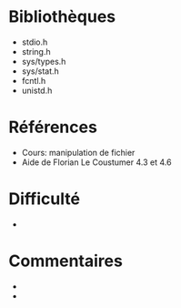 # Bibliothèques
* stdio.h
* string.h
* sys/types.h
* sys/stat.h
* fcntl.h
* unistd.h

# Références
* Cours: manipulation de fichier
* Aide de Florian Le Coustumer 4.3 et 4.6

# Difficulté
*

# Commentaires
* 
* 

